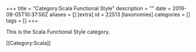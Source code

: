 +++
title = "Category:Scala Functional Style"
description = ""
date = 2019-09-05T10:37:56Z
aliases = []
[extra]
id = 22513
[taxonomies]
categories = []
tags = []
+++

This is the Scala Functional Style category.

[[Category:Scala]]
